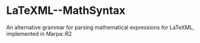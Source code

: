 LaTeXML--MathSyntax
===================

An alternative grammar for parsing mathematical expressions for LaTeXML, implemented in Marpa::R2
